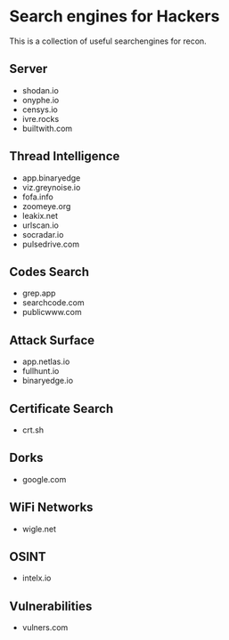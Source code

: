 # Search engines for Hackers

This is a collection of useful searchengines for recon.

## Server
- shodan.io
- onyphe.io
- censys.io
- ivre.rocks
- builtwith.com 
## Thread Intelligence
- app.binaryedge
- viz.greynoise.io
- fofa.info
- zoomeye.org
- leakix.net
- urlscan.io
- socradar.io
- pulsedrive.com
## Codes Search
- grep.app
- searchcode.com
- publicwww.com
## Attack Surface
- app.netlas.io	
- fullhunt.io
- binaryedge.io
## Certificate Search
- crt.sh
## Dorks
- google.com
## WiFi Networks
- wigle.net
## OSINT
- intelx.io
## Vulnerabilities
- vulners.com


